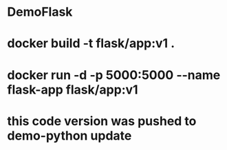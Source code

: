 # DemoFlask
# docker build -t flask/app:v1 .
# docker run -d -p 5000:5000 --name flask-app flask/app:v1

# this code version was pushed to demo-python update 
